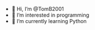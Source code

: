 - 👋 Hi, I’m @TomB2001
- 👀 I’m interested in programming
- 🌱 I’m currently learning Python 

<!---
TomB2001/TomB2001 is a ✨ special ✨ repository because its `README.md` (this file) appears on your GitHub profile.
You can click the Preview link to take a look at your changes.
--->

